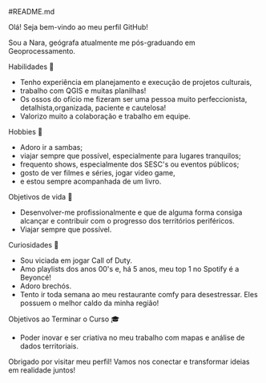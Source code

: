 #README.md

Olá! 
Seja bem-vindo ao meu perfil GitHub!

Sou a Nara, geógrafa atualmente me pós-graduando em Geoprocessamento.

Habilidades 💼
- Tenho experiência em planejamento e execução de projetos culturais,
- trabalho com QGIS e muitas planilhas!
- Os ossos do ofício me fizeram ser uma pessoa muito perfeccionista, detalhista,organizada, paciente e cautelosa!
- Valorizo muito a colaboração e trabalho em equipe.

Hobbies 🎉
- Adoro ir a sambas;
- viajar sempre que possível, especialmente para lugares tranquilos;
- frequento shows, especialmente dos SESC's ou eventos públicos;
- gosto de ver filmes e séries, jogar video game,
- e estou sempre acompanhada de um livro.

Objetivos de vida 🎯
- Desenvolver-me profissionalmente e que de alguma forma consiga alcançar e contribuir com o progresso dos territórios periféricos.
- Viajar sempre que possível.

Curiosidades 🎉
- Sou viciada em jogar Call of Duty.
- Amo playlists dos anos 00's e, há 5 anos, meu top 1 no Spotify é a Beyoncé!
- Adoro brechós.
- Tento ir toda semana ao meu restaurante comfy para desestressar. Eles possuem o melhor caldo da minha região!

Objetivos ao Terminar o Curso 🎓
- Poder inovar e ser criativa no meu trabalho com mapas e análise de dados territoriais.


Obrigado por visitar meu perfil! 
Vamos nos conectar e transformar ideias em realidade juntos!



